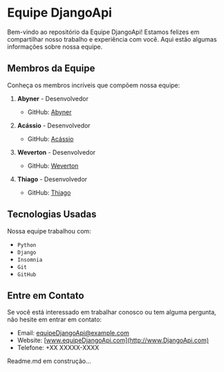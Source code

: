 # Equipe DjangoApi

Bem-vindo ao repositório da Equipe DjangoApi! Estamos felizes em compartilhar nosso trabalho e experiência com você. Aqui estão algumas informações sobre nossa equipe.

## Membros da Equipe

Conheça os membros incríveis que compõem nossa equipe:

1. **Abyner** - Desenvolvedor
   - GitHub: [Abyner](https://github.com/Abyner)

2. **Acássio** - Desenvolvedor
   - GitHub: [Acássio](https://github.com/Acássio)

3. **Weverton** - Desenvolvedor
   - GitHub: [Weverton](https://github.com/Weverton)

4. **Thiago** - Desenvolvedor
   - GitHub: [Thiago](https://github.com/Thiago)

## Tecnologias Usadas

Nossa equipe trabalhou com:

- `Python`
- `Django`
- `Insomnia`
- `Git`
- `GitHub`


## Entre em Contato

Se você está interessado em trabalhar conosco ou tem alguma pergunta, não hesite em entrar em contato:

- Email: equipeDjangoApi@example.com
- Website: [www.equipeDjangoApi.com](http://www.DjangoApi.com)
- Telefone: +XX XXXXX-XXXX

Readme.md em construção...